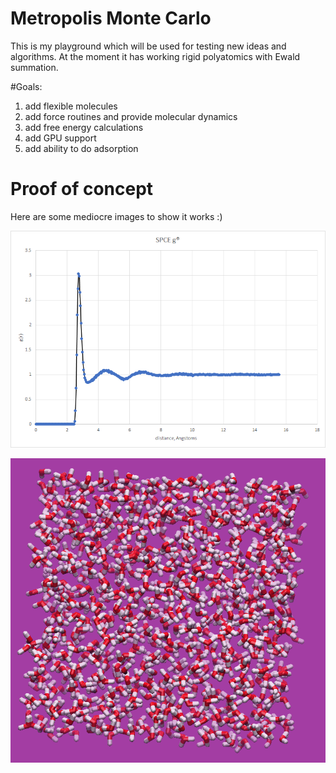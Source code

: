 # Metropolis Monte Carlo
This is my playground which will be used for testing new ideas and algorithms. At the moment it has working rigid polyatomics with Ewald summation.

#Goals:
  1) add flexible molecules
  2) add force routines and provide molecular dynamics
  3) add free energy calculations
  4) add GPU support
  5) add ability to do adsorption
  
  # Proof of concept
  Here are some mediocre images to show it works :)

![](Ewald/spce_rdf.png)

![](Ewald/spce_box.png)
